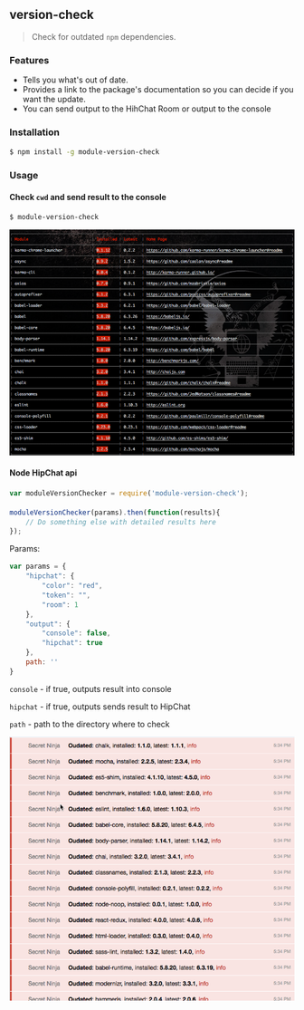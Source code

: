 ## version-check

> Check for outdated `npm` dependencies.



### Features
* Tells you what's out of date.
* Provides a link to the package's documentation so you can decide if you want the update.
* You can send output to the HihChat Room or output to the console

### Installation

```bash
$ npm install -g module-version-check
```

### Usage

#### Check `cwd` and send result to the console


```bash
$ module-version-check
```

![console](https://raw.githubusercontent.com/rinchik/binary/master/docs/module-version-check/console.png)

#### Node HipChat api


```js
var moduleVersionChecker = require('module-version-check');

moduleVersionChecker(params).then(function(results){
    // Do something else with detailed results here
});
```

Params:
```js
var params = {
    "hipchat": {
        "color": "red",
        "token": "",
        "room": 1
    },
    "output": {
        "console": false,
        "hipchat": true
    },
    path: ''
}
```


`console` - if true, outputs result into console

`hipchat` - if true, outputs sends result to HipChat

`path` - path to the directory where to check

![hipchat](https://raw.githubusercontent.com/rinchik/binary/master/docs/module-version-check/hipchat.png)

